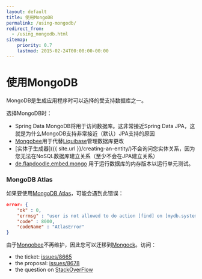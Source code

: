 ```yaml
---
layout: default
title: 使用MongoDB
permalink: /using-mongodb/
redirect_from:
  - /using_mongodb.html
sitemap:
    priority: 0.7
    lastmod: 2015-02-24T00:00:00-00:00
---
```


# <i class="fa fa-leaf"></i> 使用MongoDB

MongoDB是生成应用程序时可以选择的受支持数据库之一。

选择MongoDB时：

*   Spring Data MongoDB将用于访问数据库。这非常接近Spring Data JPA，这就是为什么MongoDB支持非常接近（默认）JPA支持的原因
*   [Mongobee](https://github.com/mongobee/mongobee)用于代替[Liquibase](http://www.liquibase.org/)管理数据库更改
*   [实体子生成器]({{ site.url }}/creating-an-entity/)不会询问您实体关系，因为您无法在NoSQL数据库建立关系（至少不会在JPA建立关系）
*   [de.flapdoodle.embed.mongo](https://github.com/flapdoodle-oss/de.flapdoodle.embed.mongo) 用于运行数据库的内存版本以运行单元测试。

### MongoDB Atlas

如果要使用[MongoDB Atlas](https://www.mongodb.com/cloud/atlas)，可能会遇到此错误：

```json
error: {
    "ok" : 0,
    "errmsg" : "user is not allowed to do action [find] on [mydb.system.indexes]",
    "code" : 8000,
    "codeName" : "AtlasError"
}
```

由于[Mongobee](https://github.com/mongobee/mongobee/)不再维护，因此您可以迁移到[Mongock](https://github.com/cloudyrock/mongock)。访问：
- the ticket: [issues/8665](https://github.com/jhipster/generator-jhipster/issues/8665)
- the proposal: [issues/8678](https://github.com/jhipster/generator-jhipster/issues/8678)
- the question on [StackOverFlow](https://stackoverflow.com/questions/49958635/mongodb-atlas-user-is-not-allowed-to-do-action-find-on-system-indexes)
